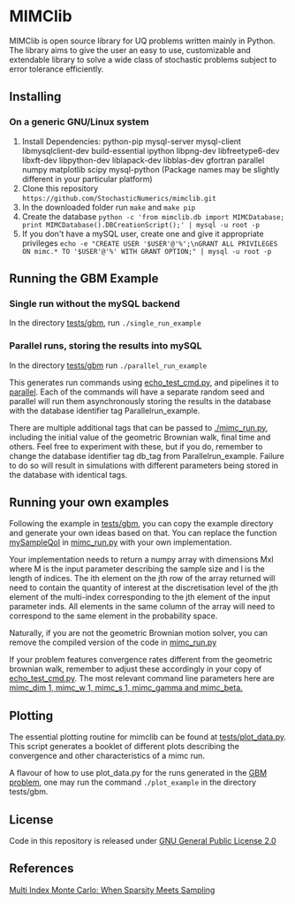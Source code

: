 # MIMClib

MIMClib is open source library for UQ problems written mainly in Python.
The library aims to give the user an easy to use, customizable and extendable
library to solve a wide class of stochastic problems subject to 
error tolerance efficiently.

## Installing

### On a generic GNU/Linux system

1. Install Dependencies: python-pip mysql-server mysql-client libmysqlclient-dev build-essential ipython libpng-dev libfreetype6-dev libxft-dev libpython-dev liblapack-dev libblas-dev gfortran parallel numpy matplotlib scipy mysql-python (Package names may be slightly different in your particular platform)
2. Clone this repository `https://github.com/StochasticNumerics/mimclib.git`
3. In the downloaded folder run `make` and `make pip`
4. Create the database `python -c 'from mimclib.db import MIMCDatabase; print MIMCDatabase().DBCreationScript();' | mysql -u root -p`
5. If you don't have a mySQL user, create one and give it appropriate privileges `echo -e "CREATE USER '$USER'@'%';\nGRANT ALL PRIVILEGES ON mimc.* TO '$USER'@'%' WITH GRANT OPTION;" | mysql -u root -p`

## Running the GBM Example

### Single run without the mySQL backend

In the directory
[tests/gbm](https://github.com/StochasticNumerics/mimclib/tree/master/tests/gbm),
run `./single_run_example`

### Parallel runs, storing the results into mySQL

In the directory
[tests/gbm](https://github.com/StochasticNumerics/mimclib/tree/master/tests/gbm)
run `./parallel_run_example`

This generates run commands using
[echo_test_cmd.py](https://github.com/StochasticNumerics/mimclib/blob/master/tests/gbm/echo_test_cmd.py),
and pipelines it to
[parallel](https://www.gnu.org/software/parallel/).
Each of the commands will
have a separate random seed and parallel will run them
asynchronously storing the results in the database with
the database identifier tag Parallelrun_example.

There are multiple additional tags that can be passed to
[./mimc_run.py](https://github.com/StochasticNumerics/mimclib/blob/master/tests/gbm/mimc_run.py),
including the initial value of the geometric
Brownian walk, final time and others. Feel free to experiment
with these, but if you do, remember to change the database
identifier tag db_tag from Parallelrun_example. Failure
to do so will result in simulations with different parameters
being stored in the database with identical tags.

## Running your own examples

Following the example in
[tests/gbm](https://github.com/StochasticNumerics/mimclib/tree/master/tests/gbm),
you can copy the example directory
and generate your own ideas based on that. You can replace the 
function
[mySampleQoI](https://github.com/StochasticNumerics/mimclib/blob/master/tests/gbm/mimc_run.py#L65)
in
[mimc_run.py](https://github.com/StochasticNumerics/mimclib/blob/master/tests/gbm/mimc_run.py)
with your own implementation.

Your implementation needs to return a numpy array with dimensions
Mxl where M is the input parameter describing the sample size
and l is the length of indices. The ith element on the jth row
of the array returned will need to contain the quantity of interest
at the discretisation level of the jth element of the multi-index
corresponding to the jth element of the input parameter inds. All
elements in the same column of the array will need to correspond to
the same element in the probability space.

Naturally, if you are not the geometric Brownian motion solver, you can remove
the compiled version of the code in
[mimc_run.py](https://github.com/StochasticNumerics/mimclib/blob/master/tests/gbm/mimc_run.py#L41)

If your problem features convergence rates different from the
geometric brownian walk, remember to adjust these accordingly in
your copy of
[echo_test_cmd.py](https://github.com/StochasticNumerics/mimclib/blob/master/tests/gbm/echo_test_cmd.py).
The most relevant command line parameters here are
[mimc_dim 1, mimc_w 1, mimc_s 1, mimc_gamma and mimc_beta.](https://github.com/StochasticNumerics/mimclib/blob/master/tests/gbm/echo_test_cmd.py#L18)


## Plotting

The essential plotting routine for mimclib can be found at
[tests/plot_data.py](https://github.com/StochasticNumerics/mimclib/blob/master/tests/plot_data.py).
This script generates a booklet of different plots describing the convergence and other
characteristics of a mimc run.

A flavour of how to use plot_data.py for the runs generated in the
[GBM problem](https://github.com/StochasticNumerics/mimclib#parallel-runs-storing-the-results-into-mysql),
one may run the command
`./plot_example` in the directory tests/gbm.

## License

Code in this repository is released under
[GNU General Public License 2.0](https://github.com/StochasticNumerics/mimclib/blob/master/LICENSE)

## References

[Multi Index Monte Carlo: When Sparsity Meets Sampling](http://link.springer.com/article/10.1007/s00211-015-0734-5)



